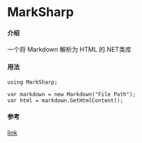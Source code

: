 # MarkSharp

#### 介绍
一个将 Markdown 解析为 HTML 的.NET类库

#### 用法

```
using MarkSharp;

var markdown = new Markdown("File Path");
var html = markdown.GetHtmlContent();
```

#### 参考

[link](https://github.com/Moon-Li/The-C-Programming-Language/tree/master/markDown)

